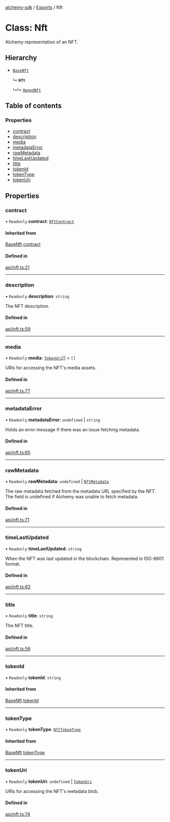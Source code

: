 [alchemy-sdk](../README.md) / [Exports](../modules.md) / Nft

# Class: Nft

Alchemy representation of an NFT.

## Hierarchy

- [`BaseNft`](BaseNft.md)

  ↳ **`Nft`**

  ↳↳ [`OwnedNft`](../interfaces/OwnedNft.md)

## Table of contents

### Properties

- [contract](Nft.md#contract)
- [description](Nft.md#description)
- [media](Nft.md#media)
- [metadataError](Nft.md#metadataerror)
- [rawMetadata](Nft.md#rawmetadata)
- [timeLastUpdated](Nft.md#timelastupdated)
- [title](Nft.md#title)
- [tokenId](Nft.md#tokenid)
- [tokenType](Nft.md#tokentype)
- [tokenUri](Nft.md#tokenuri)

## Properties

### contract

• `Readonly` **contract**: [`NftContract`](../interfaces/NftContract.md)

#### Inherited from

[BaseNft](BaseNft.md).[contract](BaseNft.md#contract)

#### Defined in

[api/nft.ts:21](https://github.com/alchemyplatform/alchemy-evm-js/blob/45d638a/src/api/nft.ts#L21)

___

### description

• `Readonly` **description**: `string`

The NFT description.

#### Defined in

[api/nft.ts:59](https://github.com/alchemyplatform/alchemy-evm-js/blob/45d638a/src/api/nft.ts#L59)

___

### media

• `Readonly` **media**: [`TokenUri`](../interfaces/TokenUri.md)[] = `[]`

URIs for accessing the NFT's media assets.

#### Defined in

[api/nft.ts:77](https://github.com/alchemyplatform/alchemy-evm-js/blob/45d638a/src/api/nft.ts#L77)

___

### metadataError

• `Readonly` **metadataError**: `undefined` \| `string`

Holds an error message if there was an issue fetching metadata.

#### Defined in

[api/nft.ts:65](https://github.com/alchemyplatform/alchemy-evm-js/blob/45d638a/src/api/nft.ts#L65)

___

### rawMetadata

• `Readonly` **rawMetadata**: `undefined` \| [`NftMetadata`](../interfaces/NftMetadata.md)

The raw metadata fetched from the metadata URL specified by the NFT. The
field is undefined if Alchemy was unable to fetch metadata.

#### Defined in

[api/nft.ts:71](https://github.com/alchemyplatform/alchemy-evm-js/blob/45d638a/src/api/nft.ts#L71)

___

### timeLastUpdated

• `Readonly` **timeLastUpdated**: `string`

When the NFT was last updated in the blockchain. Represented in ISO-8601 format.

#### Defined in

[api/nft.ts:62](https://github.com/alchemyplatform/alchemy-evm-js/blob/45d638a/src/api/nft.ts#L62)

___

### title

• `Readonly` **title**: `string`

The NFT title.

#### Defined in

[api/nft.ts:56](https://github.com/alchemyplatform/alchemy-evm-js/blob/45d638a/src/api/nft.ts#L56)

___

### tokenId

• `Readonly` **tokenId**: `string`

#### Inherited from

[BaseNft](BaseNft.md).[tokenId](BaseNft.md#tokenid)

___

### tokenType

• `Readonly` **tokenType**: [`NftTokenType`](../enums/NftTokenType.md)

#### Inherited from

[BaseNft](BaseNft.md).[tokenType](BaseNft.md#tokentype)

___

### tokenUri

• `Readonly` **tokenUri**: `undefined` \| [`TokenUri`](../interfaces/TokenUri.md)

URIs for accessing the NFT's metadata blob.

#### Defined in

[api/nft.ts:74](https://github.com/alchemyplatform/alchemy-evm-js/blob/45d638a/src/api/nft.ts#L74)

